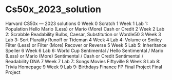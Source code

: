 # Cs50x_2023_solution
Harvard CS50x — 2023 solutions
0
Week 0
 Scratch
1
Week 1
 Lab 1: Population
 Hello
 Mario (Less) or Mario (More)
 Cash or Credit
2
Week 2
 Lab 2: Scrabble
 Readability
 Bulbs, Caesar, Substitution or Wordle50
3
Week 3
 Lab 3: Sort
 Plurality
 Runoff or Tideman
4
Week 4
 Lab 4: Volume or Smiley
 Filter (Less) or Filter (More)
 Recover or Reverse
5
Week 5
 Lab 5: Inheritance
 Speller
6
Week 6
 Lab 6: World Cup
 Sentimental / Hello
 Sentimental / Mario (Less) or Mario (More)
 Sentimental / Cash or Credit
 Sentimental / Readability
 DNA
7
Week 7
 Lab 7: Songs
 Movies
 Fiftyville
8
Week 8
 Lab 8: Trivia
 Homepage
9
Week 9
 Lab 9: Birthdays
 Finance
FP
Final Project
 Final Project
